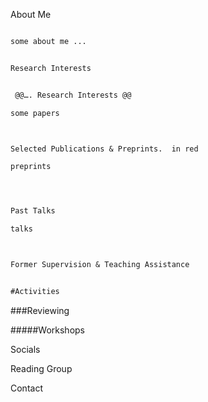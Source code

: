 About Me





```diff

some about me ...


```





```diff

Research Interests


 @@…. Research Interests @@

some papers


```





```diff


Selected Publications & Preprints.  in red

preprints


```



```diff



Past Talks

talks

```


```diff


Former Supervision & Teaching Assistance

```


```diff

#Activities

```


###Reviewing


#####Workshops


Socials


Reading Group


Contact

```
